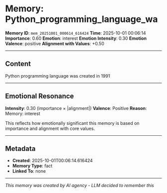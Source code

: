 # Memory: Python_programming_language_wa

**Memory ID**: `mem_20251001_000614_616424`
**Time**: 2025-10-01 00:06:14
**Importance**: 0.60
**Emotion**: interest
**Emotion Intensity**: 0.30
**Emotion Valence**: positive
**Alignment with Values**: +0.50

---

## Content

Python programming language was created in 1991

---

## Emotional Resonance

**Intensity**: 0.30 (importance × |alignment|)
**Valence**: Positive
**Reason**: Memory: interest

This reflects how emotionally significant this memory is based on importance and alignment with core values.

---

## Metadata

- **Created**: 2025-10-01T00:06:14.616424
- **Memory Type**: fact
- **Linked To**: none

---

*This memory was created by AI agency - LLM decided to remember this*
